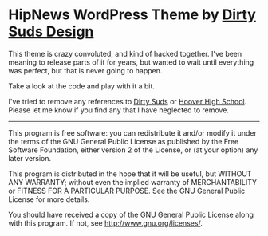 # HipNews WordPress Theme by [Dirty Suds Design](http://dirtysuds.com)

This theme is crazy convoluted, and kind of hacked together. I've been meaning to release parts of it for years, but wanted to wait until everything was perfect, but that is never going to happen.

Take a look at the code and play with it a bit.

I've tried to remove any references to [Dirty Suds](http://dirtysuds.com) or [Hoover High School](http://hooverchallenger.com). Please let me know if you find any that I have neglected to remove.

- - -

This program is free software: you can redistribute it and/or modify it under the terms of the GNU General Public License as published by the Free Software Foundation, either version 2 of the License, or (at your option) any later version.

This program is distributed in the hope that it will be useful, but WITHOUT ANY WARRANTY; without even the implied warranty of MERCHANTABILITY or FITNESS FOR A PARTICULAR PURPOSE.  See the GNU General Public License for more details.

You should have received a copy of the GNU General Public License along with this program.  If not, see <http://www.gnu.org/licenses/>.